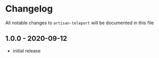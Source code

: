 # Changelog

All notable changes to `artisan-teleport` will be documented in this file

## 1.0.0 - 2020-09-12

- initial release
